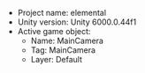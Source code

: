 <!-- UNITY CODE ASSIST INSTRUCTIONS START -->
- Project name: elemental
- Unity version: Unity 6000.0.44f1
- Active game object:
  - Name: MainCamera
  - Tag: MainCamera
  - Layer: Default
<!-- UNITY CODE ASSIST INSTRUCTIONS END -->